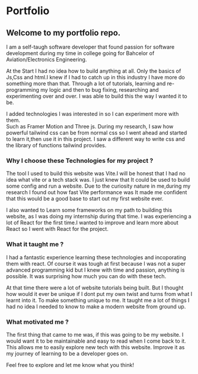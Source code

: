 # Portfolio

## Welcome to my portfolio repo. 

I am a self-taugh software developer that found passion for software development during my time in college
going for Bahcelor of Aviation/Electronics Engineering.

At the Start I had no idea how to build anything at all.
Only the basics of Js,Css and html.I knew if I had to catch up
in this industry I have more do something more than that.
Through a lot of tutorials, learning and re-programming my logic and then to bug fixing, researching and experimenting over and over.
I was able to build this the way I wanted it to be. 

I added technologies I was interested in so I can experiment more with them.  
Such as Framer Motion and Three js. During my research, I saw how powerful tailwind css can be
from normal css so I went ahead and started to learn it,then use it in this project. I saw a different way to write css
and the library of functions tailwind provides.

### Why I choose these Technologies for my project ?
The tool I used to build this website was Vite.I will be honest that I had no idea
what vite or a tech stack was. I just knew that It could be used to build some config
and run a website. 
Due to the curiosity nature in me,during my research I found out how fast Vite performance was 
It made me confident that this would be a good base to start out my first website ever.

I also wanted to Learn some frameworks on my path to building this website,
as I was doing my internship during that time. I was experiencing a lot of React 
for the first time.I wanted to improve and learn more about React 
so I went with React for the project.

### What it taught me ?
I had a fantastic experience learning these technologies and incoporating 
them with react. Of course it was tough at first because I was not a super advanced
programming kid but I knew with time and passion, anything is possible.
It was surprising how much you can do with these tech.

At that time there were a lot of website tutorials being built.
But I thought how would it ever be unique if I dont put my own twist 
and turns from what I learnt into it. To make something unique to me.
It taught me a lot of things I had no idea I needed to know to make a modern website from ground up. 

### What motivated me ?

The first thing that came to me was, if this was going to be my website. I would want 
it to be maintainable and easy to read when I come back to it. This allows me to 
easily explore new tech with this website. Improve it as
my journey of learning to be a developer goes on.

Feel free to explore and let me know what you think!

